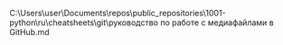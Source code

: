 C:\Users\user\Documents\repos\public_repositories\1001-python\ru\cheatsheets\git\руководство по работе с медиафайлами в GitHub.md